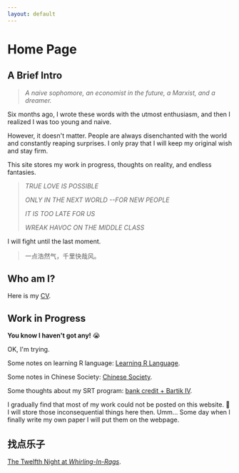 ```yaml
---
layout: default
---
```




# Home Page



## A Brief Intro



> *A naive sophomore, an economist in the future, a Marxist, and a dreamer.*



Six months ago, I wrote these words with the utmost enthusiasm, and then I realized I was too young and naive.



However, it doesn't matter. People are always disenchanted with the world and constantly reaping surprises. I only pray that I will keep my original wish and stay firm.



This site stores my work in progress, thoughts on reality, and endless fantasies.



> *TRUE LOVE IS POSSIBLE*
>
> *ONLY IN THE NEXT WORLD --FOR NEW PEOPLE*
>
> *IT IS TOO LATE FOR US*
>
> *WREAK HAVOC ON THE MIDDLE CLASS*



I will fight until the last moment.



> 一点浩然气，千里快哉风。



## Who am I?



Here is my [CV](./Pages/CV_of_Qi_An.pdf).





## Work in Progress



**You know I haven't got any!** 😭



OK, I'm trying.



Some notes on learning R language: [Learning R Language](https://annan21.notion.site/Learning-R-Language-8b2c714a870c410f80a7582343881a5a).



Some notes in Chinese Society: [Chinese Society](https://annan21.notion.site/bdc57e423d794f989519d52f14fb7675).



Some thoughts about my SRT program: [bank credit + Bartik IV](./Pages/Bank_Firm_Credit___Bartik.pdf).



I gradually find that most of my work could not be posted on this website. 🤔 I will store those inconsequential things here then. Umm... Some day when I finally write my own paper I will put them on the webpage.



## 找点乐子



[The Twelfth Night at *Whirling-In-Rags*](https://annan21.notion.site/Back-to-Whirling-In-Rags-0209991f283745fa81e4b9e9ed02d13e).


